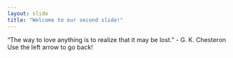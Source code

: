 ```yaml
---
layout: slide
title: "Welcome to our second slide!"
---
```

“The way to love anything is to realize that it may be lost.” - G. K. Chesteron
Use the left arrow to go back!
